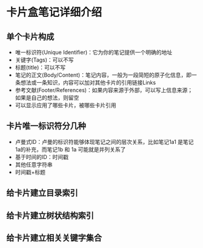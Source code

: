# 卡片盒笔记详细介绍
## 单个卡片构成
* 唯一标识符(Unique Identifier)：它为你的笔记提供一个明确的地址
* 关键字(Tags)：可以不写
* 标题(title)：可以不写
* 笔记的正文(Body/Content)：笔记内容，一般为一段简短的原子化信息，即一条想法或一条知识，内容可以加对其他卡片的引用链接Links
* 参考文献(Footer/References)：如果内容来源于外部，可以写上信息来源；如果是自己的想法，则留空
* 可以显示应用了哪些卡片，被哪些卡片引用
## 卡片唯一标识符分几种
* 卢曼式ID：卢曼的标识符能够体现笔记之间的层次关系，比如笔记1a1 是笔记 1a的补充，而笔记1b 和 1a 可能就是并列关系了
* 基于时间的ID：时间戳
* 其他任意字符串
* 时间戳+标题

## 给卡片建立目录索引
## 给卡片建立树状结构索引
## 给卡片建立相关关键字集合

